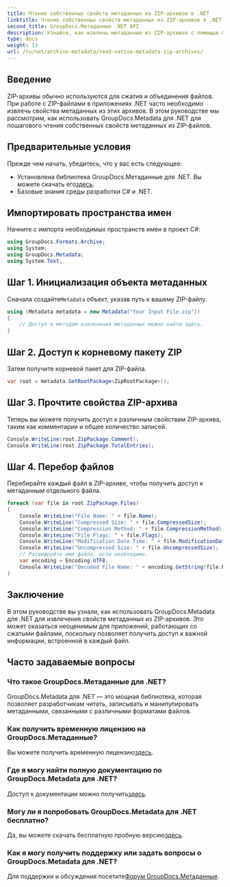 ```yaml
---
title: Чтение собственных свойств метаданных из ZIP-архивов в .NET
linktitle: Чтение собственных свойств метаданных из ZIP-архивов в .NET
second_title: GroupDocs.Метаданные .NET API
description: Узнайте, как извлечь метаданные из ZIP-архивов с помощью GroupDocs.Metadata для .NET. Изучите пошаговые инструкции по чтению нативных свойств.
type: docs
weight: 13
url: /ru/net/archive-metadata/read-native-metadata-zip-archives/
---
```

## Введение
ZIP-архивы обычно используются для сжатия и объединения файлов. При работе с ZIP-файлами в приложениях .NET часто необходимо извлечь свойства метаданных из этих архивов. В этом руководстве мы рассмотрим, как использовать GroupDocs.Metadata для .NET для пошагового чтения собственных свойств метаданных из ZIP-файлов.
## Предварительные условия
Прежде чем начать, убедитесь, что у вас есть следующее:
- Установлена библиотека GroupDocs.Метаданные для .NET. Вы можете скачать его[здесь](https://releases.groupdocs.com/metadata/net/).
- Базовые знания среды разработки C# и .NET.

## Импортировать пространства имен
Начните с импорта необходимых пространств имен в проект C#:
```csharp
using GroupDocs.Formats.Archive;
using System;
using GroupDocs.Metadata;
using System.Text;
```
## Шаг 1. Инициализация объекта метаданных
 Сначала создайте`Metadata` объект, указав путь к вашему ZIP-файлу.
```csharp
using (Metadata metadata = new Metadata("Your Input File.zip"))
{
    // Доступ к методам извлечения метаданных можно найти здесь.
}
```
## Шаг 2. Доступ к корневому пакету ZIP
Затем получите корневой пакет для ZIP-файла.
```csharp
var root = metadata.GetRootPackage<ZipRootPackage>();
```
## Шаг 3. Прочтите свойства ZIP-архива
Теперь вы можете получить доступ к различным свойствам ZIP-архива, таким как комментарии и общее количество записей.
```csharp
Console.WriteLine(root.ZipPackage.Comment);
Console.WriteLine(root.ZipPackage.TotalEntries);
```
## Шаг 4. Перебор файлов
Перебирайте каждый файл в ZIP-архиве, чтобы получить доступ к метаданным отдельного файла.
```csharp
foreach (var file in root.ZipPackage.Files)
{
    Console.WriteLine("File Name: " + file.Name);
    Console.WriteLine("Compressed Size: " + file.CompressedSize);
    Console.WriteLine("Compression Method: " + file.CompressionMethod);
    Console.WriteLine("File Flags: " + file.Flags);
    Console.WriteLine("Modification Date Time: " + file.ModificationDateTime);
    Console.WriteLine("Uncompressed Size: " + file.UncompressedSize);
    // Расшифруйте имя файла, если необходимо.
    var encoding = Encoding.UTF8;
    Console.WriteLine("Decoded File Name: " + encoding.GetString(file.RawName));
}
```

## Заключение
В этом руководстве вы узнали, как использовать GroupDocs.Metadata для .NET для извлечения свойств метаданных из ZIP-архивов. Это может оказаться неоценимым для приложений, работающих со сжатыми файлами, поскольку позволяет получить доступ к важной информации, встроенной в каждый файл.

## Часто задаваемые вопросы
### Что такое GroupDocs.Метаданные для .NET?
GroupDocs.Metadata для .NET — это мощная библиотека, которая позволяет разработчикам читать, записывать и манипулировать метаданными, связанными с различными форматами файлов.
### Как получить временную лицензию на GroupDocs.Метаданные?
 Вы можете получить временную лицензию[здесь](https://purchase.groupdocs.com/temporary-license/).
### Где я могу найти полную документацию по GroupDocs.Metadata для .NET?
 Доступ к документации можно получить[здесь](https://reference.groupdocs.com/metadata/net/).
### Могу ли я попробовать GroupDocs.Metadata для .NET бесплатно?
 Да, вы можете скачать бесплатную пробную версию[здесь](https://releases.groupdocs.com/).
### Как я могу получить поддержку или задать вопросы о GroupDocs.Metadata для .NET?
 Для поддержки и обсуждения посетите[Форум GroupDocs.Метаданные](https://forum.groupdocs.com/c/metadata/14).